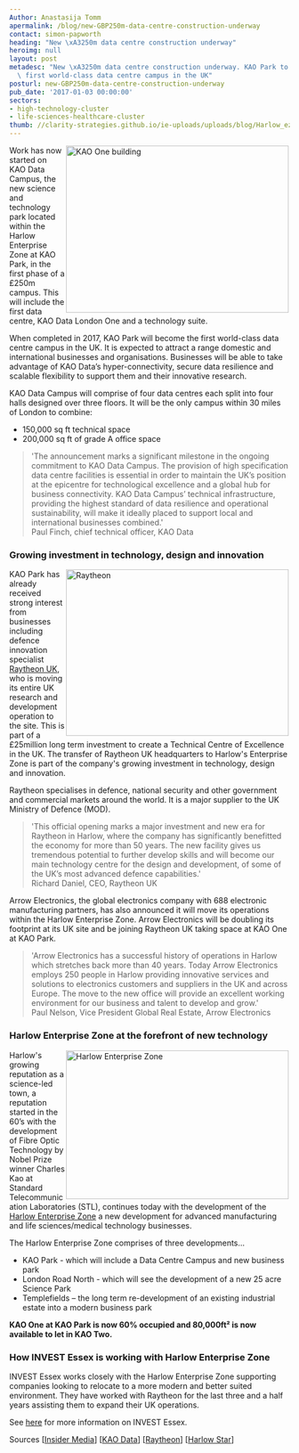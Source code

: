 ```yaml
---
Author: Anastasija Tomm
apermalink: /blog/new-GBP250m-data-centre-construction-underway
contact: simon-papworth
heading: "New \xA3250m data centre construction underway"
heroimg: null
layout: post
metadesc: "New \xA3250m data centre construction underway. KAO Park to become the\
  \ first world-class data centre campus in the UK"
posturl: new-GBP250m-data-centre-construction-underway
pub_date: '2017-01-03 00:00:00'
sectors:
- high-technology-cluster
- life-sciences-healthcare-cluster
thumb: //clarity-strategies.github.io/ie-uploads/uploads/blog/Harlow_ez_mini.jpg
---
```


<p><img alt='KAO One building' src='//clarity-strategies.github.io/ie-uploads/uploads/about/Raytheon_approved_DSC_6775d_700.jpg' style='width: 400px; height: 300px; margin-left: 2px; margin-right: 2px; float: right;'/>Work has now started on KAO Data Campus, the new science and technology park located within the Harlow Enterprise Zone at KAO Park, in the first phase of a £250m campus. This will include the first data centre, KAO Data London One and a technology suite.</p><p>When completed in 2017, KAO Park will become the first world-class data centre campus in the UK. It is expected to attract a range domestic and international businesses and organisations. Businesses will be able to take advantage of KAO Data’s hyper-connectivity, secure data resilience and scalable flexibility to support them and their innovative research.</p><p>KAO Data Campus will comprise of four data centres each split into four halls designed over three floors. It will be the only campus within 30 miles of London to combine:</p><ul><li>150,000 sq ft technical space</li><li>200,000 sq ft of grade A office space</li></ul><blockquote><p>'The announcement marks a significant milestone in the ongoing commitment to KAO Data Campus. The provision of high specification data centre facilities is essential in order to maintain the UK’s position at the epicentre for technological excellence and a global hub for business connectivity. KAO Data Campus’ technical infrastructure, providing the highest standard of data resilience and operational sustainability, will make it ideally placed to support local and international businesses combined.'<br/>Paul Finch, chief technical officer, KAO Data</p></blockquote><h3>Growing investment in technology, design and innovation</h3><p><img alt='Raytheon ' src='//clarity-strategies.github.io/ie-uploads/uploads/about/Raytheon_approved_IMG_8752_DxO_400.jpg' style='width: 400px; height: 299px; margin-left: 2px; margin-right: 2px; float: right;'/>KAO Park has already received strong interest from businesses including defence innovation specialist <a href='http://investessex.co.uk/studies/case-studies/raytheon-company' target='_blank'>Raytheon UK</a>, who is moving its entire UK research and development operation to the site. This is part of a £25million long term investment to create a Technical Centre of Excellence in the UK. The transfer of Raytheon UK headquarters to Harlow's Enterprise Zone is part of the company's growing investment in technology, design and innovation.</p><p>Raytheon specialises in defence, national security and other government and commercial markets around the world. It is a major supplier to the UK Ministry of Defence (MOD).</p><blockquote><p>'This official opening marks a major investment and new era for Raytheon in Harlow, where the company has significantly benefitted the economy for more than 50 years. The new facility gives us tremendous potential to further develop skills and will become our main technology centre for the design and development, of some of the UK’s most advanced defence capabilities.'<br/>Richard Daniel, CEO, Raytheon UK</p></blockquote><p>Arrow Electronics, the global electronics company with 688 electronic manufacturing partners, has also announced it will move its operations within the Harlow Enterprise Zone. Arrow Electronics will be doubling its footprint at its UK site and be joining Raytheon UK taking space at KAO One at KAO Park.</p><blockquote><p>'Arrow Electronics has a successful history of operations in Harlow which stretches back more than 40 years. Today Arrow Electronics employs 250 people in Harlow providing innovative services and solutions to electronics customers and suppliers in the UK and across Europe. The move to the new office will provide an excellent working environment for our business and talent to develop and grow.'<br/>Paul Nelson, Vice President Global Real Estate, Arrow Electronics</p></blockquote><h3>Harlow Enterprise Zone at the forefront of new technology</h3><p><img alt='Harlow Enterprise Zone' src='//clarity-strategies.github.io/ie-uploads/uploads/blog/Harlow_ez_400.jpg' style='width: 400px; height: 267px; margin-left: 2px; margin-right: 2px; float: right;'/>Harlow's growing reputation as a science-led town, a reputation started in the 60’s with the development of Fibre Optic Technology by Nobel Prize winner Charles Kao at Standard Telecommunication Laboratories (STL), continues today with the development of the <a href='http://investessex.co.uk/studies/place-studies/harlow-enterprise-zone' target='_blank'>Harlow Enterprise Zone</a> a new development for advanced manufacturing and life sciences/medical technology businesses.</p><p>The Harlow Enterprise Zone comprises of three developments…</p><ul><li>KAO Park - which will include a Data Centre Campus and new business park</li><li>London Road North - which will see the development of a new 25 acre Science Park</li><li>Templefields – the long term re-development of an existing industrial estate into a modern business park</li></ul><p><strong>KAO One at KAO Park is now 60% occupied and 80,000ft² is now available to let in KAO Two.</strong></p><h3>How INVEST Essex is working with Harlow Enterprise Zone</h3><p>INVEST Essex works closely with the Harlow Enterprise Zone supporting companies looking to relocate to a more modern and better suited environment. They have worked with Raytheon for the last three and a half years assisting them to expand their UK operations.</p><p>See <a href='../index.html' target='_blank'>here</a> for more information on INVEST Essex.</p><p>Sources [<a href='https://www.insidermedia.com/insider/central-and-east/step-forward-for-data-centre-campus?utm_source=central_east_england_newsletter&amp;utm_campaign=central_east_england_news_tracker&amp;utm_medium=property_article' target='_blank'>Insider Media</a>] [<a href='http://kaodata.com/jca-engineering-appointed/' target='_blank'>KAO Data</a>] [<a href='http://www.raytheon.co.uk/news/feature/kao_park.html' target='_blank'>Raytheon</a>] [<a href='http://www.harlowstar.co.uk/international-firms-raytheon-arrow-harlow/story-27882538-detail/story.html' target='_blank'>Harlow Star</a>]</p>